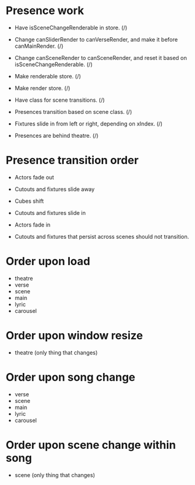 # Presence work

* Have isSceneChangeRenderable in store. (/)
* Change canSliderRender to canVerseRender, and make it before canMainRender. (/)
* Change canSceneRender to canSceneRender, and reset it based on isSceneChangeRenderable. (/)

* Make renderable store. (/)
* Make render store. (/)

* Have class for scene transitions. (/)

* Presences transition based on scene class. (/)
* Fixtures slide in from left or right, depending on xIndex. (/)
* Presences are behind theatre. (/)

# Presence transition order
* Actors fade out
* Cutouts and fixtures slide away
* Cubes shift
* Cutouts and fixtures slide in
* Actors fade in

* Cutouts and fixtures that persist across scenes should not transition.

# Order upon load
* theatre
* verse
* scene
* main
* lyric
* carousel

# Order upon window resize
* theatre (only thing that changes)

# Order upon song change
* verse
* scene
* main
* lyric
* carousel

# Order upon scene change within song
* scene (only thing that changes)
